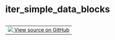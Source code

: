 # iter_simple_data_blocks


<table class="tfo-notebook-buttons tfo-api nocontent" align="left">
<td>
  <a target="_blank" href="https://github.com/quantumlib/Qualtran/blob/main/qualtran/surface_code/ccz2t_cost_model.py#L304-L306">
    <img src="https://www.tensorflow.org/images/GitHub-Mark-32px.png" />
    View source on GitHub
  </a>
</td>
</table>






<pre class="devsite-click-to-copy prettyprint lang-py tfo-signature-link">
<code>qualtran.surface_code.ccz2t_cost_model.iter_simple_data_blocks(
    d_start: int = 7, d_stop: int = 35
)
</code></pre>



<!-- Placeholder for "Used in" -->
